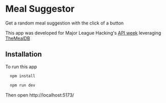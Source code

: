 # Meal Suggestor

Get a random meal suggestion with the click of a button

This app was developed for Major League Hacking's [API week](https://ghw.mlh.io/events/api-week) leveraging [TheMealDB](https://themealdb.com/)
## Installation

To run this app

```bash
  npm install
```

```bash
  npm run dev
```
Then open http://localhost:5173/
